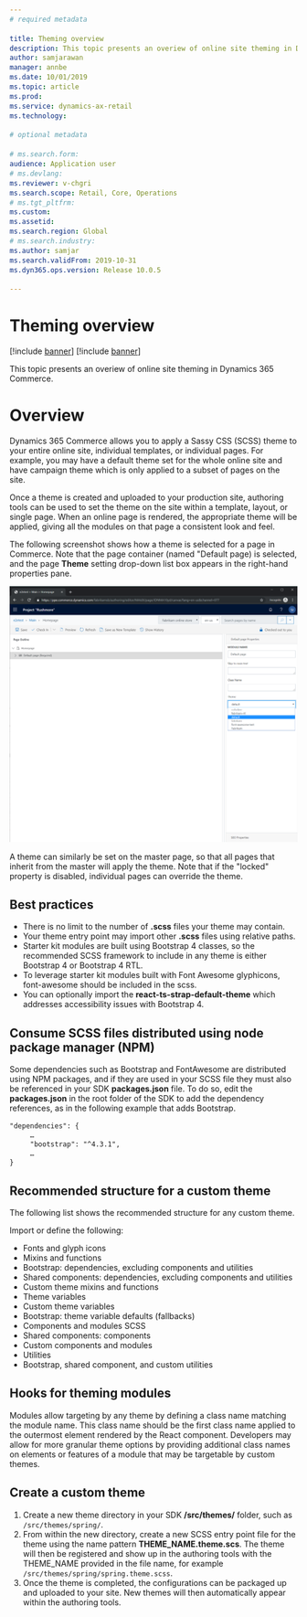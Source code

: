 ```yaml
---
# required metadata

title: Theming overview
description: This topic presents an overiew of online site theming in Dynamics 365 Commerce.
author: samjarawan
manager: annbe
ms.date: 10/01/2019
ms.topic: article
ms.prod: 
ms.service: dynamics-ax-retail
ms.technology: 

# optional metadata

# ms.search.form: 
audience: Application user
# ms.devlang: 
ms.reviewer: v-chgri
ms.search.scope: Retail, Core, Operations
# ms.tgt_pltfrm: 
ms.custom: 
ms.assetid: 
ms.search.region: Global
# ms.search.industry: 
ms.author: samjar
ms.search.validFrom: 2019-10-31
ms.dyn365.ops.version: Release 10.0.5

---
```

# Theming overview

[!include [banner](../includes/preview-banner.md)]
[!include [banner](../includes/banner.md)]

This topic presents an overiew of online site theming in Dynamics 365 Commerce.

# Overview

Dynamics 365 Commerce allows you to apply a Sassy CSS (SCSS) theme to your entire online site, individual templates, or individual pages. For example, you may have a default theme set for the whole online site and have campaign theme which is only applied to a subset of pages on the site.

Once a theme is created and uploaded to your production site, authoring tools can be used to set the theme on the site within a template, layout, or single page. When an online page is rendered, the appropriate theme will be applied, giving all the modules on that page a consistent look and feel.

The following screenshot shows how a theme is selected for a page in Commerce. Note that the page container (named "Default page) is selected, and the page **Theme** setting drop-down list box appears in the right-hand properties pane.

![Theme Selection](media/theming-1.png)

A theme can similarly be set on the master page, so that all pages that inherit from the master will apply the theme. Note that if the "locked" property is disabled, individual pages can override the theme.

## Best practices

* There is no limit to the number of **.scss** files your theme may contain.
* Your theme entry point may import other **.scss** files using relative paths.
* Starter kit modules are built using Bootstrap 4 classes, so the recommended SCSS framework to include in any theme is either Bootstrap 4 or Bootstrap 4 RTL.
* To leverage starter kit modules built with Font Awesome glyphicons, font-awesome should be included in the scss.
* You can optionally import the **react-ts-strap-default-theme** which addresses accessibility issues with Bootstrap 4.

## Consume SCSS files distributed using node package manager (NPM)

Some dependencies such as Bootstrap and FontAwesome are distributed using NPM packages, and if they are used in your SCSS file they must also be referenced in your SDK **packages.json** file. To do so, edit the **packages.json** in the root folder of the SDK to add the dependency references, as in the following example that adds Bootstrap.

```
"dependencies": {
     …
     "bootstrap": "^4.3.1",
     …
}
```
## Recommended structure for a custom theme

The following list shows the recommended structure for any custom theme. 

Import or define the following:

*	Fonts and glyph icons
*	Mixins and functions
  *	Bootstrap: dependencies, excluding components and utilities
  * Shared components: dependencies, excluding components and utilities
  *	Custom theme mixins and functions
*	Theme variables
  *	Custom theme variables
  * Bootstrap: theme variable defaults (fallbacks)
*	Components and modules SCSS
  * Shared components: components
  *	Custom components and modules
*	Utilities
  *	Bootstrap, shared component, and custom utilities

## Hooks for theming modules

Modules allow targeting by any theme by defining a class name matching the module name. This class name should be the first class name applied to the outermost element rendered by the React component. Developers may allow for more granular theme options by providing additional class names on elements or features of a module that may be targetable by custom themes.

## Create a custom theme

1. Create a new theme directory in your SDK **/src/themes/** folder, such as `/src/themes/spring/`.
1. From within the new directory, create a new SCSS entry point file for the theme using the name pattern **THEME_NAME.theme.scs**. The theme will then be registered and show up in the authoring tools with the THEME_NAME provided in the file name, for example `/src/themes/spring/spring.theme.scss`.
1. Once the theme is completed, the configurations can be packaged up and uploaded to your site. New themes will then automatically appear within the authoring tools.
